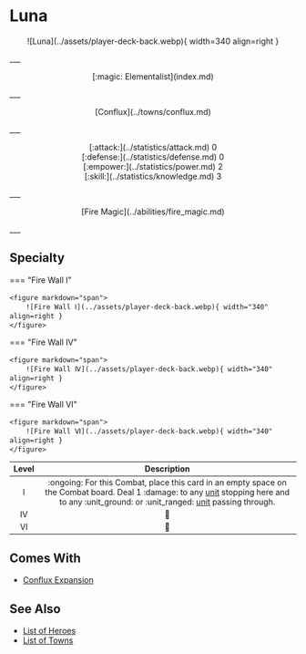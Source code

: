 # Luna

<p style="text-align: center;" markdown>![Luna](../assets/player-deck-back.webp){ width=340 align=right }</p>
___
<p style="text-align: center;" markdown>[:magic: Elementalist](index.md)</p>
___
<p style="text-align: center;" markdown>[Conflux](../towns/conflux.md)</p>
___

<p style="text-align: center;" markdown>[:attack:](../statistics/attack.md)&nbsp;0</br>[:defense:](../statistics/defense.md)&nbsp;0</br>[:empower:](../statistics/power.md)&nbsp;2</br>[:skill:](../statistics/knowledge.md)&nbsp;3</p>
___
<p style="text-align: center;" markdown>[Fire Magic](../abilities/fire_magic.md)</p>
___

## Specialty

=== "Fire Wall Ⅰ"

    <figure markdown="span">
        ![Fire Wall Ⅰ](../assets/player-deck-back.webp){ width="340" align=right }
    </figure>

=== "Fire Wall Ⅳ"

    <figure markdown="span">
        ![Fire Wall Ⅳ](../assets/player-deck-back.webp){ width="340" align=right }
    </figure>

=== "Fire Wall Ⅵ"

    <figure markdown="span">
        ![Fire Wall Ⅵ](../assets/player-deck-back.webp){ width="340" align=right }
    </figure>


| Level | Description |
| :---: | :---: |
| Ⅰ | :ongoing: For this Combat, place this card in an empty space on the Combat board. Deal 1 :damage: to any [unit](../units/index.md) stopping here and to any :unit_ground: or :unit_ranged: [unit](../units/index.md) passing through. |
| Ⅳ | 🚧 |
| Ⅵ | 🚧 |


## Comes With

- [Conflux Expansion](../content/conflux_expansion.md)


## See Also

- [List of Heroes](index.md)
- [List of Towns](../towns/index.md)

